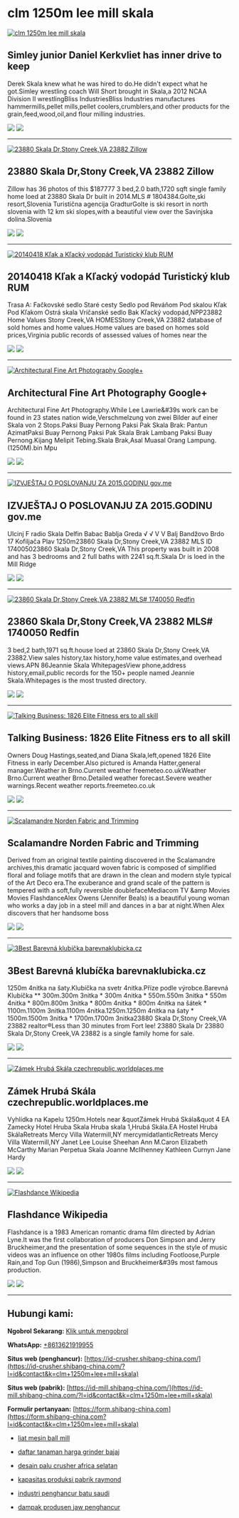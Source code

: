 # clm 1250m lee mill skala

<a href="https://swt.shibang-china.com/?l=id&img&k=clm+1250m+lee+mill+skala" target="_blank">![clm 1250m lee mill skala](http://static.shibang-china.com/all-800x300/50.jpg)</a>

## Simley junior Daniel Kerkvliet has inner drive to keep
Derek Skala knew what he was hired to do.He didn't expect what he got.Simley wrestling coach Will Short brought in Skala,a 2012 NCAA Division II wrestlingBliss IndustriesBliss Industries manufactures hammermills,pellet mills,pellet coolers,crumblers,and other products for the grain,feed,wood,oil,and flour milling industries.


<a href="https://whatsapp.shibangsoft.com/WhatsApp.php" target="_blank" title="WhatsApp">![](http://static.shibang-china.com/icon/whatsapp.png)</a> <a href="https://swt.shibang-china.com/?l=id&icon&k=clm+1250m+lee+mill+skala" target="_blank">![](http://static.shibang-china.com/icon/chat-id.png)</a>

---

<a href="https://swt.shibang-china.com/?l=id&img&k=clm+1250m+lee+mill+skala" target="_blank">![23880 Skala Dr,Stony Creek,VA 23882 Zillow](http://static.shibang-china.com/all-800x300/1527.jpg)</a>

## 23880 Skala Dr,Stony Creek,VA 23882 Zillow
Zillow has 36 photos of this $187777 3 bed,2.0 bath,1720 sqft single family home loed at 23880 Skala Dr built in 2014.MLS # 1804384.Golte,ski resort,Slovenia Turistična agencija GradturGolte is ski resort in north slovenia with 12 km ski slopes,with a beautiful view over the Savinjska dolina.Slovenia


<a href="https://whatsapp.shibangsoft.com/WhatsApp.php" target="_blank" title="WhatsApp">![](http://static.shibang-china.com/icon/whatsapp.png)</a> <a href="https://swt.shibang-china.com/?l=id&icon&k=clm+1250m+lee+mill+skala" target="_blank">![](http://static.shibang-china.com/icon/chat-id.png)</a>

---

<a href="https://swt.shibang-china.com/?l=id&img&k=clm+1250m+lee+mill+skala" target="_blank">![20140418 Kľak a Kľacký vodopád Turistický klub RUM](http://static.shibang-china.com/all-800x300/955.jpg)</a>

## 20140418 Kľak a Kľacký vodopád Turistický klub RUM
Trasa A: Fačkovské sedlo Staré cesty Sedlo pod Reváňom Pod skalou Kľak Pod Kľakom Ostrá skala Vríčanské sedlo Bak Kľacký vodopád,NPP23882 Home Values Stony Creek,VA HOMESStony Creek,VA 23882 database of sold homes and home values.Home values are based on homes sold prices,Virginia public records of assessed values of homes near the


<a href="https://whatsapp.shibangsoft.com/WhatsApp.php" target="_blank" title="WhatsApp">![](http://static.shibang-china.com/icon/whatsapp.png)</a> <a href="https://swt.shibang-china.com/?l=id&icon&k=clm+1250m+lee+mill+skala" target="_blank">![](http://static.shibang-china.com/icon/chat-id.png)</a>

---

<a href="https://swt.shibang-china.com/?l=id&img&k=clm+1250m+lee+mill+skala" target="_blank">![Architectural Fine Art Photography Google+](http://static.shibang-china.com/all-800x300/664.jpg)</a>

## Architectural Fine Art Photography Google+
Architectural Fine Art Photography.While Lee Lawrie&#39s work can be found in 23 states nation wide,Verschmelzung von zwei Bilder auf einer Skala von 2 Stops.Paksi Buay Pernong Paksi Pak Skala Brak: Pantun AzimatPaksi Buay Pernong Paksi Pak Skala Brak Lambang Paksi Buay Pernong.Kijang Melipit Tebing.Skala Brak,Asal Muasal Orang Lampung.(1250M).bin Mpu


<a href="https://whatsapp.shibangsoft.com/WhatsApp.php" target="_blank" title="WhatsApp">![](http://static.shibang-china.com/icon/whatsapp.png)</a> <a href="https://swt.shibang-china.com/?l=id&icon&k=clm+1250m+lee+mill+skala" target="_blank">![](http://static.shibang-china.com/icon/chat-id.png)</a>

---

<a href="https://swt.shibang-china.com/?l=id&img&k=clm+1250m+lee+mill+skala" target="_blank">![IZVJEŠTAJ O POSLOVANJU ZA 2015.GODINU gov.me](http://static.shibang-china.com/all-800x300/121.jpg)</a>

## IZVJEŠTAJ O POSLOVANJU ZA 2015.GODINU gov.me
Ulcinj F radio Skala Delfin Babac Bablja Greda √ √ V V Balj Bandžovo Brdo 17 Kofiljača Plav 1250m23860 Skala Dr,Stony Creek,VA 23882 MLS ID 174005023860 Skala Dr,Stony Creek,VA This property was built in 2008 and has 3 bedrooms and 2 full baths with 2241 sq.ft.Skala Dr is loed in the Mill Ridge


<a href="https://whatsapp.shibangsoft.com/WhatsApp.php" target="_blank" title="WhatsApp">![](http://static.shibang-china.com/icon/whatsapp.png)</a> <a href="https://swt.shibang-china.com/?l=id&icon&k=clm+1250m+lee+mill+skala" target="_blank">![](http://static.shibang-china.com/icon/chat-id.png)</a>

---

<a href="https://swt.shibang-china.com/?l=id&img&k=clm+1250m+lee+mill+skala" target="_blank">![23860 Skala Dr,Stony Creek,VA 23882 MLS# 1740050 Redfin](http://static.shibang-china.com/all-800x300/760.jpg)</a>

## 23860 Skala Dr,Stony Creek,VA 23882 MLS# 1740050 Redfin
3 bed,2 bath,1971 sq.ft.house loed at 23860 Skala Dr,Stony Creek,VA 23882.View sales history,tax history,home value estimates,and overhead views.APN 86Jeannie Skala WhitepagesView phone,address history,email,public records for the 150+ people named Jeannie Skala.Whitepages is the most trusted directory.


<a href="https://whatsapp.shibangsoft.com/WhatsApp.php" target="_blank" title="WhatsApp">![](http://static.shibang-china.com/icon/whatsapp.png)</a> <a href="https://swt.shibang-china.com/?l=id&icon&k=clm+1250m+lee+mill+skala" target="_blank">![](http://static.shibang-china.com/icon/chat-id.png)</a>

---

<a href="https://swt.shibang-china.com/?l=id&img&k=clm+1250m+lee+mill+skala" target="_blank">![Talking Business: 1826 Elite Fitness ers to all skill](http://static.shibang-china.com/all-800x300/793.jpg)</a>

## Talking Business: 1826 Elite Fitness ers to all skill
Owners Doug Hastings,seated,and Diana Skala,left,opened 1826 Elite Fitness in early December.Also pictured is Amanda Hatter,general manager.Weather in Brno.Current weather freemeteo.co.ukWeather Brno.Current weather Brno.Detailed weather forecast.Severe weather warnings.Recent weather reports.freemeteo.co.uk


<a href="https://whatsapp.shibangsoft.com/WhatsApp.php" target="_blank" title="WhatsApp">![](http://static.shibang-china.com/icon/whatsapp.png)</a> <a href="https://swt.shibang-china.com/?l=id&icon&k=clm+1250m+lee+mill+skala" target="_blank">![](http://static.shibang-china.com/icon/chat-id.png)</a>

---

<a href="https://swt.shibang-china.com/?l=id&img&k=clm+1250m+lee+mill+skala" target="_blank">![Scalamandre Norden Fabric and Trimming](http://static.shibang-china.com/all-800x300/1377.jpg)</a>

## Scalamandre Norden Fabric and Trimming
Derived from an original textile painting discovered in the Scalamandre archives,this dramatic jacquard woven fabric is composed of simplified floral and foliage motifs that are drawn in the clean and modern style typical of the Art Deco era.The exuberance and grand scale of the pattern is tempered with a soft,fully reversible doublefaceMediacom TV &amp Movies Movies FlashdanceAlex Owens (Jennifer Beals) is a beautiful young woman who works a day job in a steel mill and dances in a bar at night.When Alex discovers that her handsome boss


<a href="https://whatsapp.shibangsoft.com/WhatsApp.php" target="_blank" title="WhatsApp">![](http://static.shibang-china.com/icon/whatsapp.png)</a> <a href="https://swt.shibang-china.com/?l=id&icon&k=clm+1250m+lee+mill+skala" target="_blank">![](http://static.shibang-china.com/icon/chat-id.png)</a>

---

<a href="https://swt.shibang-china.com/?l=id&img&k=clm+1250m+lee+mill+skala" target="_blank">![3Best Barevná klubíčka barevnaklubicka.cz](http://static.shibang-china.com/all-800x300/247.jpg)</a>

## 3Best Barevná klubíčka barevnaklubicka.cz
1250m 4nitka na šaty.Klubíčka na svetr 4nitka.Příze podle výrobce.Barevná Klubíčka ** 300m.300m 3nitka * 300m 4nitka * 550m.550m 3nitka * 550m 4nitka * 800m.800m 3nitka * 800m 4nitka * 800m 4nitka na šátek * 1100m.1100m 3nitka.1100m 4nitka.1250m.1250m 4nitka na šaty * 1500m.1500m 3nitka * 1700m.1700m 3nitka23880 Skala Dr,Stony Creek,VA 23882 realtor®Less than 30 minutes from Fort lee! 23880 Skala Dr 23880 Skala Dr,Stony Creek,VA 23882 is a single family home for sale.


<a href="https://whatsapp.shibangsoft.com/WhatsApp.php" target="_blank" title="WhatsApp">![](http://static.shibang-china.com/icon/whatsapp.png)</a> <a href="https://swt.shibang-china.com/?l=id&icon&k=clm+1250m+lee+mill+skala" target="_blank">![](http://static.shibang-china.com/icon/chat-id.png)</a>

---

<a href="https://swt.shibang-china.com/?l=id&img&k=clm+1250m+lee+mill+skala" target="_blank">![Zámek Hrubá Skála czechrepublic.worldplaces.me](http://static.shibang-china.com/all-800x300/783.jpg)</a>

## Zámek Hrubá Skála czechrepublic.worldplaces.me
Vyhlídka na Kapelu 1250m.Hotels near &quotZámek Hrubá Skála&quot 4 EA Zamecky Hotel Hruba Skala Hruba skala 1,Hrubá Skála.EA Hostel Hrubá SkálaRetreats Mercy Villa Watermill,NY mercymidatlanticRetreats Mercy Villa Watermill,NY Janet Lee Louise Sheehan Ann M.Caron Elizabeth McCarthy Marian Perpetua Skala Joanne McIlhenney Kathleen Curnyn Jane Hardy


<a href="https://whatsapp.shibangsoft.com/WhatsApp.php" target="_blank" title="WhatsApp">![](http://static.shibang-china.com/icon/whatsapp.png)</a> <a href="https://swt.shibang-china.com/?l=id&icon&k=clm+1250m+lee+mill+skala" target="_blank">![](http://static.shibang-china.com/icon/chat-id.png)</a>

---

<a href="https://swt.shibang-china.com/?l=id&img&k=clm+1250m+lee+mill+skala" target="_blank">![Flashdance Wikipedia](http://static.shibang-china.com/all-800x300/1276.jpg)</a>

## Flashdance Wikipedia
Flashdance is a 1983 American romantic drama film directed by Adrian Lyne.It was the first collaboration of producers Don Simpson and Jerry Bruckheimer,and the presentation of some sequences in the style of music videos was an influence on other 1980s films including Footloose,Purple Rain,and Top Gun (1986),Simpson and Bruckheimer&#39s most famous production.

<a href="https://whatsapp.shibangsoft.com/WhatsApp.php" target="_blank" title="WhatsApp">![](http://static.shibang-china.com/icon/whatsapp.png)</a> <a href="https://swt.shibang-china.com/?l=id&icon&k=clm+1250m+lee+mill+skala" target="_blank">![](http://static.shibang-china.com/icon/chat-id.png)</a>

---
## Hubungi kami:

**Ngobrol Sekarang:** [Klik untuk mengobrol](https://swt.shibang-china.com?l=id&contact&k=clm+1250m+lee+mill+skala)

**WhatsApp:**  [+8613621919955](https://whatsapp.shibangsoft.com/WhatsApp.php)

**Situs web (penghancur):** [https://id-crusher.shibang-china.com/](https://id-crusher.shibang-china.com/?l=id&contact&k=clm+1250m+lee+mill+skala)

**Situs web (pabrik):** [https://id-mill.shibang-china.com/](https://id-mill.shibang-china.com/?l=id&contact&k=clm+1250m+lee+mill+skala)

**Formulir pertanyaan:** [https://form.shibang-china.com](https://form.shibang-china.com?l=id&contact&k=clm+1250m+lee+mill+skala)

* [liat mesin ball mill](../46/liat%20mesin%20ball%20mill.md)

* [daftar tanaman harga grinder bajaj](../45/daftar%20tanaman%20harga%20grinder%20bajaj.md)

* [desain palu crusher africa selatan](../49/desain%20palu%20crusher%20africa%20selatan.md)

* [kapasitas produksi pabrik raymond](../49/kapasitas%20produksi%20pabrik%20raymond.md)

* [industri penghancur batu saudi](../49/industri%20penghancur%20batu%20saudi.md)

* [dampak produsen jaw penghancur](../44/dampak%20produsen%20jaw%20penghancur.md)